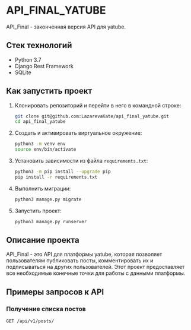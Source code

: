 # API_FINAL_YATUBE

API_Final - законченная версия API для yatube.

## Стек технологий

- Python 3.7
- Django Rest Framework
- SQLite

## Как запустить проект

1. Клонировать репозиторий и перейти в него в командной строке:
    ```sh
    git clone git@github.com:LazarevaKate/api_final_yatube.git
    cd api_final_yatube
    ```

2. Создать и активировать виртуальное окружение:
    ```sh
    python3 -m venv env
    source env/bin/activate
    ```

3. Установить зависимости из файла `requirements.txt`:
    ```sh
    python3 -m pip install --upgrade pip
    pip install -r requirements.txt
    ```

4. Выполнить миграции:
    ```sh
    python3 manage.py migrate
    ```

5. Запустить проект:
    ```sh
    python3 manage.py runserver
    ```

## Описание проекта

API_Final - это API для платформы yatube, которая позволяет пользователям публиковать посты, комментировать их и подписываться на других пользователей. Этот проект предоставляет все необходимые конечные точки для работы с данными платформы.

## Примеры запросов к API

### Получение списка постов

```http
GET /api/v1/posts/

